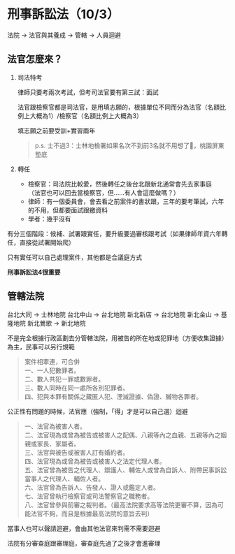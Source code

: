 # 刑事訴訟法（10/3）

法院 -> 法官與其養成 -> 管轄 -> 人員迴避

## 法官怎麼來？
1. 司法特考

	律師只要考兩次考試，但考司法官要有第三試：面試  

	法官跟檢察官都是司法官，是用填志願的，根據單位不同而分為法官（名額比例上大概為1）/檢察官（名額比例上大概為3）

	填志願之前要受訓+實習兩年
	> p.s. 士不過3：士林地檢署如果名次不到前3名就不用想了🤣，桃園屏東墊底
2. 轉任

	- 檢察官：司法院比較愛，然後轉任之後台北跟新北通常會先去家事庭  
（法官也可以回去當檢察官，但......有人會這麼做嗎？）
	- 律師：有一個委員會，會去看之前案件的書狀跟，三年的要考筆試，六年的不用，但都要面試跟繳資料
	- 學者：幾乎沒有

有分三個階段：候補、試署跟實任，要升級要過審核跟考試（如果律師年資六年轉任，直接從試署開始爬）

只有實任可以自己處理案件，其他都是合議庭方式

**刑事訴訟法4很重要**

## 管轄法院
台北大同 -> 士林地院
台北中山 -> 台北地院
新北新店 -> 台北地院
新北金山 -> 基隆地院
新北鶯歌 -> 新北地院

不是完全根據行政區劃去分管轄法院，用被告的所在地或犯罪地（方便收集證據）為主，民事可以另行規範

> 案件相牽連，可合併  
> 一、一人犯數罪者。  
> 二、數人共犯一罪或數罪者。  
> 三、數人同時在同一處所各別犯罪者。  
> 四、犯與本罪有關係之藏匿人犯、湮滅證據、偽證、贓物各罪者。


公正性有問題的時候，法官應（強制，「得」才是可以自己選）迴避

> 一、法官為被害人者。  
> 二、法官現為或曾為被告或被害人之配偶、八親等內之血親、五親等內之姻親或家長、家屬者。  
> 三、法官與被告或被害人訂有婚約者。  
> 四、法官現為或曾為被告或被害人之法定代理人者。  
> 五、法官曾為被告之代理人、辯護人、輔佐人或曾為自訴人、附帶民事訴訟當事人之代理人、輔佐人者。  
> 六、法官曾為告訴人、告發人、證人或鑑定人者。  
> 七、法官曾執行檢察官或司法警察官之職務者。  
> 八、法官曾參與前審之裁判者。（最高法院要求高等法院更審不算，因為可能法官不夠，而且是根據最高法院的意旨去判）

當事人也可以聲請迴避，會由其他法官來判需不需要迴避

法院有分審查庭跟審理庭，審查庭先過了之後才會進審理
